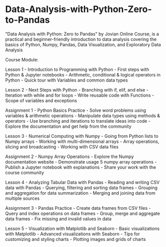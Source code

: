 # Data-Analysis-with-Python-Zero-to-Pandas
"Data Analysis with Python: Zero to Pandas" by Jovian Online Course, is a practical and beginner-friendly introduction to data analysis covering the basics of Python, Numpy, Pandas, Data Visualization, and Exploratory Data Analysis

Course Module:

Lesson 1 - Introduction to Programming with Python
         - First steps with Python & Jupyter notebooks
         - Arithmetic, conditional & logical operators in Python
         - Quick tour with Variables and common data types
         
Lesson 2 - Next Steps with Python
         - Branching with if, elif, and else
         - Iteration with while and for loops
         - Write reusable code with Functions
         - Scope of variables and exceptions
      
Assignment 1 - Python Basics Practice
         - Solve word problems using variables & arithmetic operations
         - Manipulate data types using methods & operators
         - Use branching and iterations to translate ideas into code
         - Explore the documentation and get help from the community
         
Lesson 3 - Numerical Computing with Numpy
         - Going from Python lists to Numpy arrays
         - Working with multi-dimensional arrays
         - Array operations, slicing and broadcasting
         - Working with CSV data files
         
Assignment 2 - Numpy Array Operations
         - Explore the Numpy documentation website
         - Demonstrate usage 5 numpy array operations
         - Publish a Jupyter notebook with explanations
         - Share your work with the course community
         
Lesson 4 - Analyzing Tabular Data with Pandas
         - Reading and writing CSV data with Pandas
         - Querying, filtering and sorting data frames
         - Grouping and aggregation for data summarization
         - Merging and joining data from multiple sources
         
Assignment 3 - Pandas Practice
         - Create data frames from CSV files
         - Query and index operations on data frames
         - Group, merge and aggregate data frames
         - Fix missing and invalid values in data
         
Lesson 5 - Visualization with Matplotlib and Seaborn
         - Basic visualizations with Matplotlib
         - Advanced visualizations with Seaborn
         - Tips for customizing and styling charts
         - Plotting images and grids of charts




